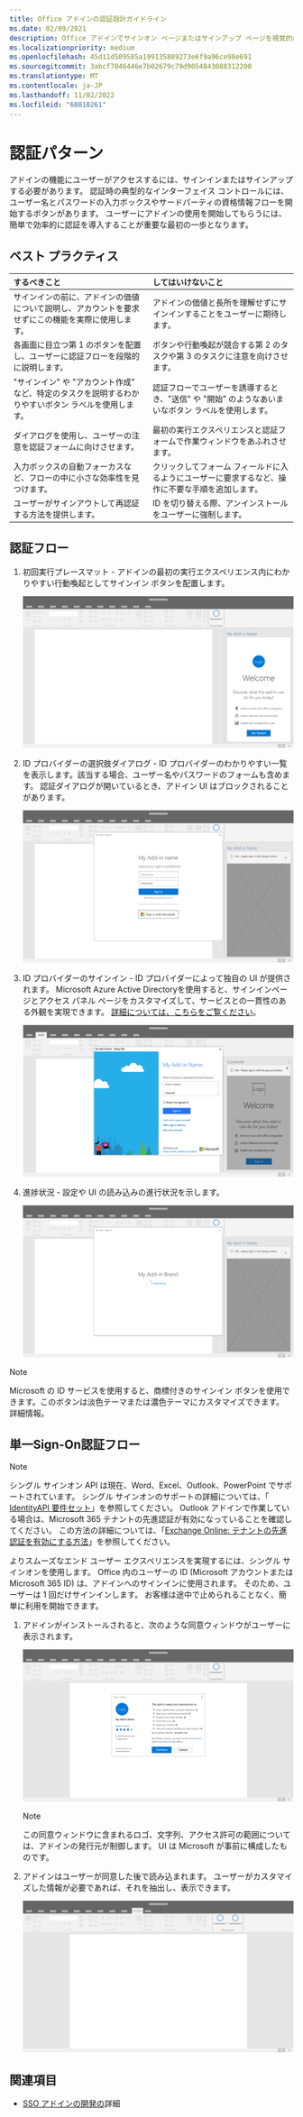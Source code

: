 ```yaml
---
title: Office アドインの認証設計ガイドライン
ms.date: 02/09/2021
description: Office アドインでサインオン ページまたはサインアップ ページを視覚的に設計する方法について説明します。
ms.localizationpriority: medium
ms.openlocfilehash: 45d11d509585a199135889273e6f9a96ce98e691
ms.sourcegitcommit: 3abcf7046446e7b02679c79d9054843088312200
ms.translationtype: MT
ms.contentlocale: ja-JP
ms.lasthandoff: 11/02/2022
ms.locfileid: "68810261"
---
```

# <a name="authentication-patterns"></a>認証パターン

アドインの機能にユーザーがアクセスするには、サインインまたはサインアップする必要があります。 認証時の典型的なインターフェイス コントロールには、ユーザー名とパスワードの入力ボックスやサードパーティの資格情報フローを開始するボタンがあります。 ユーザーにアドインの使用を開始してもらうには、簡単で効率的に認証を導入することが重要な最初の一歩となります。

## <a name="best-practices"></a>ベスト プラクティス

|するべきこと|してはいけないこと|
|:----|:----|
|サインインの前に、アドインの価値について説明し、アカウントを要求せずにこの機能を実際に使用します。 |アドインの価値と長所を理解せずにサインインすることをユーザーに期待します。|
|各画面に目立つ第 1 のボタンを配置し、ユーザーに認証フローを段階的に説明します。 |ボタンや行動喚起が競合する第 2 のタスクや第 3 のタスクに注意を向けさせます。|
|"サインイン" や "アカウント作成" など、特定のタスクを説明するわかりやすいボタン ラベルを使用します。 |認証フローでユーザーを誘導するとき、"送信" や "開始" のようなあいまいなボタン ラベルを使用します。|
|ダイアログを使用し、ユーザーの注意を認証フォームに向けさせます。 |最初の実行エクスペリエンスと認証フォームで作業ウィンドウをあふれさせます。|
|入力ボックスの自動フォーカスなど、フローの中に小さな効率性を見つけます。 |クリックしてフォーム フィールドに入るようにユーザーに要求するなど、操作に不要な手順を追加します。|
|ユーザーがサインアウトして再認証する方法を提供します。 |ID を切り替える際、アンインストールをユーザーに強制します。|

## <a name="authentication-flow"></a>認証フロー

1. 初回実行プレースマット - アドインの最初の実行エクスペリエンス内にわかりやすい行動喚起としてサインイン ボタンを配置します。

    ![Office アプリケーションのアドイン作業ウィンドウを示すスクリーンショット。](../images/add-in-fre-value-placemat.png)

1. ID プロバイダーの選択肢ダイアログ - ID プロバイダーのわかりやすい一覧を表示します。該当する場合、ユーザー名やパスワードのフォームも含めます。 認証ダイアログが開いているとき、アドイン UI はブロックされることがあります。

    ![Office アプリケーションの [ID プロバイダーの選択肢] ダイアログを示すスクリーンショット。](../images/add-in-auth-choices-dialog.png)

1. ID プロバイダーのサインイン - ID プロバイダーによって独自の UI が提供されます。 Microsoft Azure Active Directoryを使用すると、サインインページとアクセス パネル ページをカスタマイズして、サービスとの一貫性のある外観を実現できます。 [詳細については、こちらをご覧ください](/azure/active-directory/fundamentals/customize-branding)。

    ![Office アプリケーションの [ID プロバイダーのサインイン] ダイアログを示すスクリーンショット。](../images/add-in-auth-identity-sign-in.png)

1. 進捗状況 - 設定や UI の読み込みの進行状況を示します。

    ![Office アプリケーションの進行状況インジケーターを含むダイアログを示すスクリーンショット。](../images/add-in-auth-modal-interstitial.png)

> [!NOTE]
> Microsoft の ID サービスを使用すると、商標付きのサインイン ボタンを使用できます。このボタンは淡色テーマまたは濃色テーマにカスタマイズできます。 詳細情報。

## <a name="single-sign-on-authentication-flow"></a>単一Sign-On認証フロー

> [!NOTE]
> シングル サインオン API は現在、Word、Excel、Outlook、PowerPoint でサポートされています。 シングル サインオンのサポートの詳細については、「 [IdentityAPI 要件セット](/javascript/api/requirement-sets/common/identity-api-requirement-sets)」を参照してください。 Outlook アドインで作業している場合は、Microsoft 365 テナントの先進認証が有効になっていることを確認してください。 この方法の詳細については、「[Exchange Online: テナントの先進認証を有効にする方法](https://social.technet.microsoft.com/wiki/contents/articles/32711.exchange-online-how-to-enable-your-tenant-for-modern-authentication.aspx)」を参照してください。

よりスムーズなエンド ユーザー エクスペリエンスを実現するには、シングル サインオンを使用します。 Office 内のユーザーの ID (Microsoft アカウントまたは Microsoft 365 ID) は、アドインへのサインインに使用されます。 そのため、ユーザーは 1 回だけサインインします。 お客様は途中で止められることなく、簡単に利用を開始できます。

1. アドインがインストールされると、次のような同意ウィンドウがユーザーに表示されます。

    ![アドインのインストール時に Office アプリケーションの同意ウィンドウを示すスクリーンショット。](../images/add-in-auth-SSO-consent-dialog.png)

    > [!NOTE]
    > この同意ウィンドウに含まれるロゴ、文字列、アクセス許可の範囲については、アドインの発行元が制御します。 UI は Microsoft が事前に構成したものです。

1. アドインはユーザーが同意した後で読み込まれます。 ユーザーがカスタマイズした情報が必要であれば、それを抽出し、表示できます。

    ![リボンにアドイン ボタンが表示された Office アプリケーションを示すスクリーンショット。](../images/add-in-ribbon.png)

## <a name="see-also"></a>関連項目

- [SSO アドインの開発の](../develop/sso-in-office-add-ins.md)詳細
